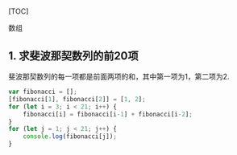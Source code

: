 # 

[TOC]

数组

## 1. 求斐波那契数列的前20项

斐波那契数列的每一项都是前面两项的和，其中第一项为1，第二项为2.

```js
var fibonacci = [];
[fibonacci[1], fibonacci[2]] = [1, 2];
for (let i = 3; i < 21; i++) {
    fibonacci[i] = fibonacci[i-1] + fibonacci[i-2];
}
for (let j = 1; j < 21; j++) {
    console.log(fibonacci[j]);
}
```


